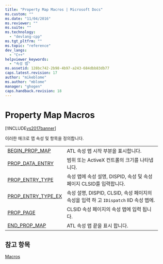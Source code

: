 ```yaml
---
title: "Property Map Macros | Microsoft Docs"
ms.custom: ""
ms.date: "11/04/2016"
ms.reviewer: ""
ms.suite: ""
ms.technology: 
  - "devlang-cpp"
ms.tgt_pltfrm: ""
ms.topic: "reference"
dev_langs: 
  - "C++"
helpviewer_keywords: 
  - "속성 맵"
ms.assetid: 128bc742-2b98-4b97-a243-684dbb83db77
caps.latest.revision: 17
author: "mikeblome"
ms.author: "mblome"
manager: "ghogen"
caps.handback.revision: 18
---
```

# Property Map Macros
[!INCLUDE[vs2017banner](../../assembler/inline/includes/vs2017banner.md)]

이러한 매크로 맵 속성 및 항목을 정의합니다.  
  
|||  
|-|-|  
|[BEGIN\_PROP\_MAP](../Topic/BEGIN_PROP_MAP.md)|ATL 속성 맵 시작 부분을 표시합니다.|  
|[PROP\_DATA\_ENTRY](../Topic/PROP_DATA_ENTRY.md)|범위 또는 ActiveX 컨트롤의 크기를 나타냅니다.|  
|[PROP\_ENTRY\_TYPE](../Topic/PROP_ENTRY_TYPE.md)|속성 맵에 속성 설명, DISPID, 속성 및 속성 페이지 CLSID를 입력합니다.|  
|[PROP\_ENTRY\_TYPE\_EX](../Topic/PROP_ENTRY_TYPE_EX.md)|속성 설명, DISPID, CLSID, 속성 페이지의 속성을 입력 하 고 `IDispatch` IID 속성 맵에.|  
|[PROP\_PAGE](../Topic/PROP_PAGE.md)|CLSID 속성 페이지의 속성 맵에 입력 됩니다.|  
|[END\_PROP\_MAP](../Topic/END_PROP_MAP.md)|ATL 속성 맵 끝을 표시 합니다.|  
  
## 참고 항목  
 [Macros](../../atl/reference/atl-macros.md)